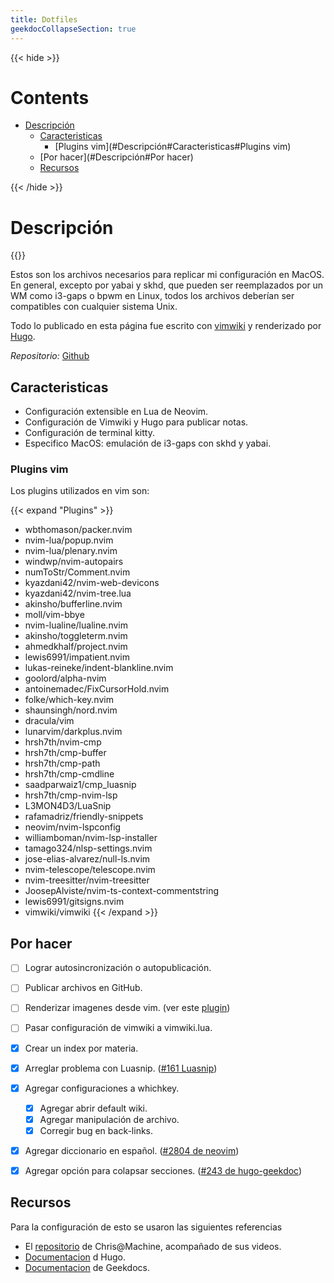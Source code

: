 ```yaml
---
title: Dotfiles
geekdocCollapseSection: true
---
```


{{< hide >}}
# Contents

- [Descripción](#Descripción)
  - [Caracteristicas](#Descripción#Caracteristicas)
    - [Plugins vim](#Descripción#Caracteristicas#Plugins vim)
  - [Por hacer](#Descripción#Por hacer)
  - [Recursos](#Descripción#Recursos)

{{< /hide >}}

# Descripción

{{<toc>}}

Estos son los archivos necesarios para replicar mi configuración en MacOS.
En general, excepto por yabai y skhd, que pueden ser reemplazados por un WM 
como i3-gaps o bpwm en Linux, todos los archivos deberían ser compatibles con
cualquier sistema Unix.

Todo lo publicado en esta página fue escrito con [vimwiki](https://github.com/vimwiki/vimwiki) y renderizado por [Hugo](www.gohugo.io).

*Repositorio:* [Github](https://github.com/francocalvo/dotfiles)




## Caracteristicas

- Configuración extensible en Lua de Neovim.
- Configuración de Vimwiki y Hugo para publicar notas.
- Configuración de terminal kitty.
- Especifico MacOS: emulación de i3-gaps con skhd y yabai.

### Plugins vim

Los plugins utilizados en vim son:

{{< expand "Plugins" >}}
- wbthomason/packer.nvim
- nvim-lua/popup.nvim
- nvim-lua/plenary.nvim
- windwp/nvim-autopairs
- numToStr/Comment.nvim
- kyazdani42/nvim-web-devicons
- kyazdani42/nvim-tree.lua
- akinsho/bufferline.nvim
- moll/vim-bbye
- nvim-lualine/lualine.nvim
- akinsho/toggleterm.nvim
- ahmedkhalf/project.nvim
- lewis6991/impatient.nvim
- lukas-reineke/indent-blankline.nvim
- goolord/alpha-nvim
- antoinemadec/FixCursorHold.nvim
- folke/which-key.nvim
- shaunsingh/nord.nvim
- dracula/vim
- lunarvim/darkplus.nvim
- hrsh7th/nvim-cmp
- hrsh7th/cmp-buffer
- hrsh7th/cmp-path
- hrsh7th/cmp-cmdline
- saadparwaiz1/cmp_luasnip
- hrsh7th/cmp-nvim-lsp
- L3MON4D3/LuaSnip
- rafamadriz/friendly-snippets
- neovim/nvim-lspconfig
- williamboman/nvim-lsp-installer
- tamago324/nlsp-settings.nvim
- jose-elias-alvarez/null-ls.nvim
- nvim-telescope/telescope.nvim
- nvim-treesitter/nvim-treesitter
- JoosepAlviste/nvim-ts-context-commentstring
- lewis6991/gitsigns.nvim
- vimwiki/vimwiki
{{< /expand >}}

## Por hacer

* [ ] Lograr autosincronización o autopublicación.
* [ ] Publicar archivos en GitHub. 
* [ ] Renderizar imagenes desde vim. (ver este [plugin](https://github.com/ekickx/clipboard-image.nvim))
* [ ] Pasar configuración de vimwiki a vimwiki.lua.
* [X] Crear un index por materia.
* [X] Arreglar problema con Luasnip. ([#161 Luasnip](https://github.com/L3MON4D3/LuaSnip/issues/161))
* [X] Agregar configuraciones a whichkey. 
  * [X] Agregar abrir default wiki.
  * [X] Agregar manipulación de archivo.
  * [X] Corregir bug en back-links.
* [X] Agregar diccionario en español. ([#2804 de neovim](https://github.com/neovim/neovim/issues/2804))
* [X] Agregar opción para colapsar secciones. ([#243 de hugo-geekdoc](https://github.com/thegeeklab/hugo-geekdoc/issues/243))


## Recursos

Para la configuración de esto se usaron las siguientes referencias

- El [repositorio](https://github.com/LunarVim/Neovim-from-scratch) de Chris@Machine, acompañado de sus videos.
- [Documentacion](https://gohugo.io/documentation/) d Hugo.
- [Documentacion](https://geekdocs.de/usage/getting-started/) de Geekdocs.

